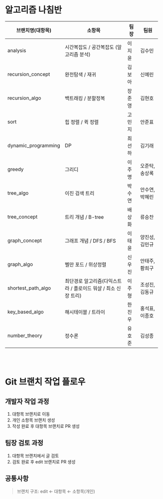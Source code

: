# 알고리즘 나침반


| 브랜치명(대항목) | 소항목 | 팀장 | 팀원 |
|--------|--------|--------|--------|
| analysis   |  시간복잡도 / 공간복잡도 (알고리즘 분석) | 이지윤 | 김수민|
| recursion_concept  | 완전탐색 / 재귀 | 김보아 | 신예린 |
| recursion_algo |  백트래킹 / 분할정복 | 장준영  | 김현호 |
| sort  | 힙 정렬 / 퀵 정렬  |고민지 | 안준표|
| dynamic_programming |  DP   |최선하   | 김기래 |
|  greedy  | 그리디 |이주명 | 오준탁, 송상록|
| tree_algo |  이진 검색 트리  |박수연 | 안수연, 박혜린 |
| tree_concept   |  트리 개념 / B-tree    |배상화   | 류승찬 |
| graph_concept  | 그래프 개념 / DFS / BFS|이태윤 | 양진성, 김민규 |
| graph_algo  | 벨만 포드 / 위상정렬 | 신우진 |안태주, 황희구|
| shortest_path_algo  | 최단경로 알고리즘(다익스트라 / 플로이드 워샬 / 최소 신장 트리)  |이주형   | 조성진, 김동규 |
| key_based_algo  | 해시테이블 / 트라이    | 한진우   | 홍석표,이종호|
| number_theory  | 정수론 |유호준   | 김성종|

<br>
<br>

# Git 브랜치 작업 플로우
## 개발자 작업 과정
1. 대항목 브랜치로 이동
2. 개인 소항목 브랜치 생성
2. 작성 완료 후 대항목 브랜치로 PR 생성

## 팀장 검토 과정
1. 대항목 브랜치에서 글 검토
2. 검토 완료 후 edit 브랜치로 PR 생성


## 공통사항
> 브랜치 구조: edit ← 대항목 ← 소항목(개인)

